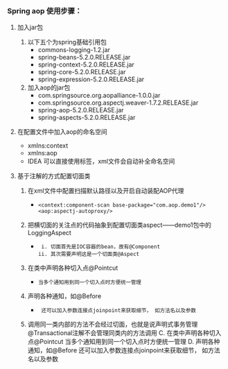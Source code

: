 ### Spring aop 使用步骤： 
1. 加入jar包 
   1. 以下五个为spring基础引用包  
       * commons-logging-1.2.jar
       * spring-beans-5.2.0.RELEASE.jar
       * spring-context-5.2.0.RELEASE.jar
       * spring-core-5.2.0.RELEASE.jar
       * spring-expression-5.2.0.RELEASE.jar
   2. 加入aop的jar包     
       * com.springsource.org.aopalliance-1.0.0.jar  
       * com.springsource.org.aspectj.weaver-1.7.2.RELEASE.jar  
       * spring-aop-5.2.0.RELEASE.jar  
       * spring-aspects-5.2.0.RELEASE.jar  
        
2. 在配置文件中加入aop的命名空间
   * xmlns:context
   * xmlns:aop
   * IDEA 可以直接使用标签，xml文件会自动补全命名空间
        
3. 基于注解的方式配置切面类

   1. 在xml文件中配置扫描默认路径以及开启自动装配AOP代理
      *     <context:component-scan base-package="com.aop.demo1"/>
            <aop:aspectj-autoproxy/>
   2. 把横切面的关注点的代码抽象到配置切面类aspect——demo1包中的LoggingAspect
      *      i. 切面首先是IOC容器的bean，故有@Component
            ii. 其次需要声明这是一个切面类@Aspect
   3. 在类中声明各种切入点@Pointcut
      *     当多个通知用到同一个切入点时方便统一管理
   4. 声明各种通知，如@Before
      *      还可以加入参数连接点joinpoint来获取细节， 如方法名以及参数
     
   5. 调用同一类内部的方法不会经过切面，也就是说声明式事务管理@Transactional注解不会管理同类内的方法调用
        C. 在类中声明各种切入点@Pointcut
            当多个通知用到同一个切入点时方便统一管理
        D. 声明各种通知，如@Before
            还可以加入参数连接点joinpoint来获取细节， 如方法名以及参数
